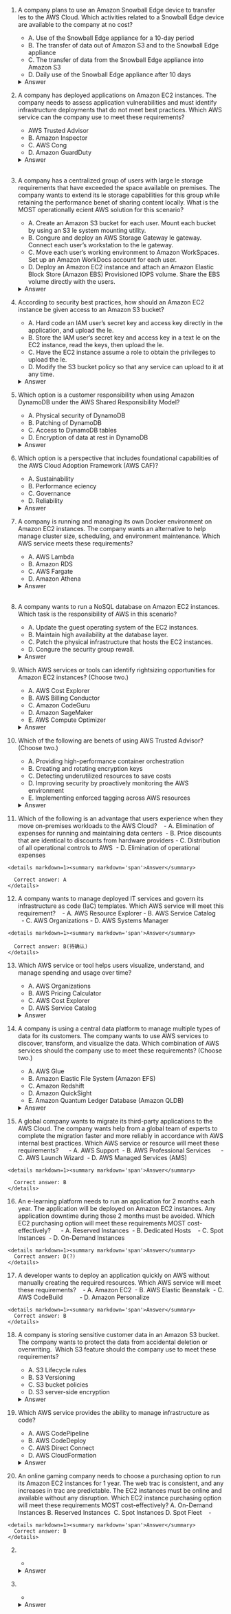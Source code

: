 1. A company plans to use an Amazon Snowball Edge device to transfer les to the AWS Cloud. Which activities related to a Snowball Edge device are available to the company at no cost?  
    - A. Use of the Snowball Edge appliance for a 10-day period
    - B. The transfer of data out of Amazon S3 and to the Snowball Edge appliance
    - C. The transfer of data from the Snowball Edge appliance into Amazon S3  
    - D. Daily use of the Snowball Edge appliance after 10 days  

    <details markdown=1><summary markdown='span'>Answer</summary>      
      Correct answer: C 
    </details>


2.  A company has deployed applications on Amazon EC2 instances. The company needs to assess application vulnerabilities and must identify infrastructure deployments that do not meet best practices. Which AWS service can the company use to meet these requirements?      
    - AWS Trusted Advisor
    - B. Amazon Inspector
    - C. AWS Cong
    - D. Amazon GuardDuty   

    <details markdown=1><summary markdown='span'>Answer</summary>          
      Correct answer: B  
    </details>  

3. A company has a centralized group of users with large le storage requirements that have exceeded the space available on premises. The company wants to extend its le storage capabilities for this group while retaining the performance benet of sharing content locally. What is the MOST operationally ecient AWS solution for this scenario?     
    - A. Create an Amazon S3 bucket for each user. Mount each bucket by using an S3 le system mounting utility.  
    - B. Congure and deploy an AWS Storage Gateway le gateway. Connect each user’s workstation to the le gateway.
    - C. Move each user’s working environment to Amazon WorkSpaces. Set up an Amazon WorkDocs account for each user.
    - D. Deploy an Amazon EC2 instance and attach an Amazon Elastic Block Store (Amazon EBS) Provisioned IOPS volume. Share the EBS volume
directly with the users.   

    <details markdown=1><summary markdown='span'>Answer</summary>          
      Correct answer: B
    </details>

4.  According to security best practices, how should an Amazon EC2 instance be given access to an Amazon S3 bucket?  
    - A. Hard code an IAM user’s secret key and access key directly in the application, and upload the le.
    - B. Store the IAM user’s secret key and access key in a text le on the EC2 instance, read the keys, then upload the le.
    - C. Have the EC2 instance assume a role to obtain the privileges to upload the le.  
    - D. Modify the S3 bucket policy so that any service can upload to it at any time.     

    <details markdown=1><summary markdown='span'>Answer</summary>        
      Correct answer: C
    </details>



5.  Which option is a customer responsibility when using Amazon DynamoDB under the AWS Shared Responsibility Model?      
    - A. Physical security of DynamoDB
    - B. Patching of DynamoDB
    - C. Access to DynamoDB tables
    - D. Encryption of data at rest in DynamoDB     

    <details markdown=1><summary markdown='span'>Answer</summary>          
      Correct answer: C
    </details>

6. Which option is a perspective that includes foundational capabilities of the AWS Cloud Adoption Framework (AWS CAF)?     
    - A. Sustainability  
    - B. Performance eciency
    - C. Governance  
    - D. Reliability     

    <details markdown=1><summary markdown='span'>Answer</summary>            
      Correct answer: C  
    </details>

7. A company is running and managing its own Docker environment on Amazon EC2 instances. The company wants an alternative to help manage cluster size, scheduling, and environment maintenance. Which AWS service meets these requirements?     
    -  A. AWS Lambda
    -  B. Amazon RDS
    -  C. AWS Fargate
    -  D. Amazon Athena  

    <details markdown=1><summary markdown='span'>Answer</summary>        
      Correct answer:  C 
    </details>    


8. A company wants to run a NoSQL database on Amazon EC2 instances. Which task is the responsibility of AWS in this scenario?     
    - A. Update the guest operating system of the EC2 instances.
    - B. Maintain high availability at the database layer.
    - C. Patch the physical infrastructure that hosts the EC2 instances.
    - D. Congure the security group rewall.         

    <details markdown=1><summary markdown='span'>Answer</summary>          
      Correct answer: C
    </details>

9. Which AWS services or tools can identify rightsizing opportunities for Amazon EC2 instances? (Choose two.)   
    - A. AWS Cost Explorer
    - B. AWS Billing Conductor
    - C. Amazon CodeGuru
    - D. Amazon SageMaker  
    - E. AWS Compute Optimizer       

    <details markdown=1><summary markdown='span'>Answer</summary>            
      Correct answer: AE  
    </details>

10. Which of the following are benets of using AWS Trusted Advisor? (Choose two.)     
    - A. Providing high-performance container orchestration
    - B. Creating and rotating encryption keys
    - C. Detecting underutilized resources to save costs
    - D. Improving security by proactively monitoring the AWS environment
    - E. Implementing enforced tagging across AWS resources       

    <details markdown=1><summary markdown='span'>Answer</summary>        
      Correct answer: CD  
    </details>


11.  Which of the following is an advantage that users experience when they move on-premises workloads to the AWS Cloud?    
    - A. Elimination of expenses for running and maintaining data centers  
    - B. Price discounts that are identical to discounts from hardware providers
    - C. Distribution of all operational controls to AWS  
    - D. Elimination of operational expenses       

    <details markdown=1><summary markdown='span'>Answer</summary>                
      Correct answer: A  
    </details>

12.  A company wants to manage deployed IT services and govern its infrastructure as code (IaC) templates. Which AWS service will meet this requirement?    
    - A. AWS Resource Explorer
    - B. AWS Service Catalog        
    - C. AWS Organizations
    - D. AWS Systems Manager       

    <details markdown=1><summary markdown='span'>Answer</summary>            
      Correct answer: B(待确认)
    </details>

13. Which AWS service or tool helps users visualize, understand, and manage spending and usage over time?     
    - A. AWS Organizations
    - B. AWS Pricing Calculator
    - C. AWS Cost Explorer
    - D. AWS Service Catalog           

    <details markdown=1><summary markdown='span'>Answer</summary>          
      Correct answer:  C 
    </details>


14. A company is using a central data platform to manage multiple types of data for its customers. The company wants to use AWS services to discover, transform, and visualize the data. Which combination of AWS services should the company use to meet these requirements? (Choose two.)     
    - A. AWS Glue
    - B. Amazon Elastic File System (Amazon EFS)
    - C. Amazon Redshift
    - D. Amazon QuickSight
    - E. Amazon Quantum Ledger Database (Amazon QLDB)     

    <details markdown=1><summary markdown='span'>Answer</summary>        
      Correct answer: AD
    </details>

15.  A global company wants to migrate its third-party applications to the AWS Cloud. The company wants help from a global team of experts to complete the migration faster and more reliably in accordance with AWS internal best practices. Which AWS service or resource will meet these requirements?      
    - A. AWS Support  
    - B. AWS Professional Services      
    - C. AWS Launch Wizard  
    - D. AWS Managed Services (AMS)   

    <details markdown=1><summary markdown='span'>Answer</summary>            
      Correct answer: B
    </details>

16.  An e-learning platform needs to run an application for 2 months each year. The application will be deployed on Amazon EC2 instances. Any application downtime during those 2 months must be avoided. Which EC2 purchasing option will meet these requirements MOST cost-effectively?      
    - A. Reserved Instances  
    - B. Dedicated Hosts    
    - C. Spot Instances  
    - D. On-Demand Instances     

    <details markdown=1><summary markdown='span'>Answer</summary>        
      Correct answer: D(?)  
    </details>


17.  A developer wants to deploy an application quickly on AWS without manually creating the required resources. Which AWS service will meet these requirements?    
    - A. Amazon EC2  
    - B. AWS Elastic Beanstalk  
    - C. AWS CodeBuild          
    - D. Amazon Personalize     

    <details markdown=1><summary markdown='span'>Answer</summary>        
      Correct answer: B
    </details>

18. A company is storing sensitive customer data in an Amazon S3 bucket. The company wants to protect the data from accidental deletion or overwriting.  Which S3 feature should the company use to meet these requirements?   
    - A. S3 Lifecycle rules  
    - B. S3 Versioning  
    - C. S3 bucket policies
    - D. S3 server-side encryption   

    <details markdown=1><summary markdown='span'>Answer</summary>            
      Correct answer: B
    </details>

19. Which AWS service provides the ability to manage infrastructure as code?
    - A. AWS CodePipeline  
    - B. AWS CodeDeploy
    - C. AWS Direct Connect
    - D. AWS CloudFormation           

    <details markdown=1><summary markdown='span'>Answer</summary>        
      Correct answer: D
    </details>


20.  An online gaming company needs to choose a purchasing option to run its Amazon EC2 instances for 1 year. The web trac is consistent, and any increases in trac are predictable. The EC2 instances must be online and available without any disruption.
Which EC2 instance purchasing option will meet these requirements MOST cost-effectively?
A. On-Demand Instances
B. Reserved Instances  
C. Spot Instances
D. Spot Fleet    
    -    

    <details markdown=1><summary markdown='span'>Answer</summary>        
      Correct answer: B
    </details>

2.    
    -    

    <details markdown=1><summary markdown='span'>Answer</summary>          
      Correct answer: 
    </details>

2.    
    -    

    <details markdown=1><summary markdown='span'>Answer</summary>        
      Correct answer: 
    </details>

